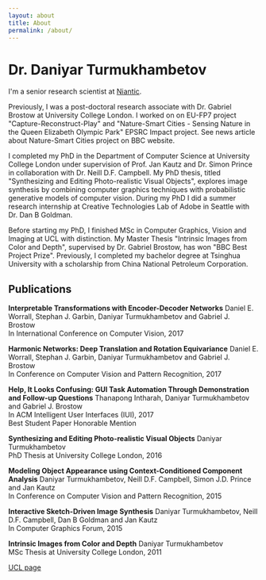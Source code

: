 ```yaml
---
layout: about
title: About
permalink: /about/
---
```


# Dr. Daniyar Turmukhambetov

I'm a senior research scientist at [Niantic](https://nianticlabs.com/blog/matrixmill/).

Previously, I was a post-doctoral research associate with Dr. Gabriel Brostow at University College London. I worked on on EU-FP7 project "Capture-Reconstruct-Play" and "Nature-Smart Cities - Sensing Nature in the Queen Elizabeth Olympic Park" EPSRC Impact project. See news article about Nature-Smart Cities project on BBC website.

I completed my PhD in the Department of Computer Science at University College London under supervision of Prof. Jan Kautz and Dr. Simon Prince in collaboration with Dr. Neill D.F. Campbell. My PhD thesis, titled "Synthesizing and Editing Photo-realistic Visual Objects", explores image synthesis by combining computer graphics techniques with probabilistic generative models of computer vision. During my PhD I did a summer research internship at Creative Technologies Lab of Adobe in Seattle with Dr. Dan B Goldman.

Before starting my PhD, I finished MSc in Computer Graphics, Vision and Imaging at UCL with distinction. My Master Thesis "Intrinsic Images from Color and Depth", supervised by Dr. Gabriel Brostow, has won "BBC Best Project Prize".
Previously, I completed my bachelor degree at Tsinghua University with a scholarship from China National Petroleum Corporation.

## Publications

**Interpretable Transformations with Encoder-Decoder Networks**
Daniel E. Worrall, Stephan J. Garbin, Daniyar Turmukhambetov and Gabriel J. Brostow  
In International Conference on Computer Vision, 2017

<!---
project webpage
arxiv
preprint(PDF, 0.8Kb)
bibtex
-->

**Harmonic Networks: Deep Translation and Rotation Equivariance**
Daniel E. Worrall, Stephan J. Garbin, Daniyar Turmukhambetov and Gabriel J. Brostow  
In Conference on Computer Vision and Pattern Recognition, 2017

<!---
project webpage
arxiv
preprint(PDF, 4.1Mb)
bibtex
-->

**Help, It Looks Confusing: GUI Task Automation Through Demonstration and Follow-up Questions**
Thanapong Intharah, Daniyar Turmukhambetov and Gabriel J. Brostow  
In ACM Intelligent User Interfaces (IUI), 2017  
Best Student Paper Honorable Mention

<!---
project
webpage
arxiv
draft(PDF, 5.4Mb)
bibtex
-->

**Synthesizing and Editing Photo-realistic Visual Objects**
Daniyar Turmukhambetov  
PhD Thesis at University College London, 2016

<!---
monograph(PDF, 57.5Mb)
UCL Discovery
bibtex
-->

**Modeling Object Appearance using Context-Conditioned Component Analysis**
Daniyar Turmukhambetov, Neill D.F. Campbell, Simon J.D. Prince and Jan Kautz  
In Conference on Computer Vision and Pattern Recognition, 2015

<!---
project webpage
paper(PDF, 5.2Mb)
bibtex
-->

**Interactive Sketch-Driven Image Synthesis**
Daniyar Turmukhambetov, Neill D.F. Campbell, Dan B Goldman and Jan Kautz  
In Computer Graphics Forum, 2015

<!---
project webpage
Free Access to Article at Wiley Online Library
preprint(PDF, 9.5Mb)
bibtex
-->

**Intrinsic Images from Color and Depth**
Daniyar Turmukhambetov  
MSc Thesis at University College London, 2011

<!---
monograph(PDF, 11.9Mb)
-->

[UCL page](http://www0.cs.ucl.ac.uk/staff/dturmukh)

